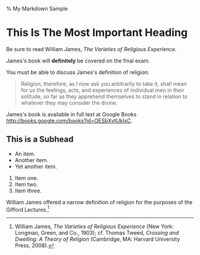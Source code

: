 % My Markdown Sample

# This Is The Most Important Heading #

Be sure to read William James, _The Varieties of Religious Experience_.

James's book will **definitely** be covered on the final exam.

You must be able to discuss James's definition of religion:

> Religion, therefore, as I now ask you arbitrarily to take it, shall
> mean for us the feelings, acts, and experiences of individual men in
> their solitude, so far as they apprehend themselves to stand in
> relation to whatever they may consider the divine.

James's book is available in full text at Google Books <http://books.google.com/books?id=OESbXvtUkIsC>.

## This is a Subhead ##

* An item.
* Another item.
* Yet another item.

1. Item one.
1. Item two.
1. Item three.

William James offered a narrow definition of religion for the purposes
of the Gifford Lectures.[^james]

[^james]: William James, _The Varieties of Religious Experience_ (New
York: Longman, Green, and Co., 1903); cf. Thomas Tweed, _Crossing and
Dwelling: A Theory of Religion_ (Cambridge, MA: Harvard University
Press, 2008).

